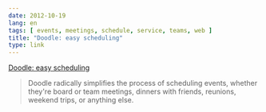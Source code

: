 ```yaml
---
date: 2012-10-19
lang: en
tags: [ events, meetings, schedule, service, teams, web ]
title: "Doodle: easy scheduling"
type: link
---
```


[Doodle: easy scheduling](http://www.doodle.com/)

> Doodle radically simplifies the process of scheduling events, whether
> they're board or team meetings, dinners with friends, reunions,
> weekend trips, or anything else.

